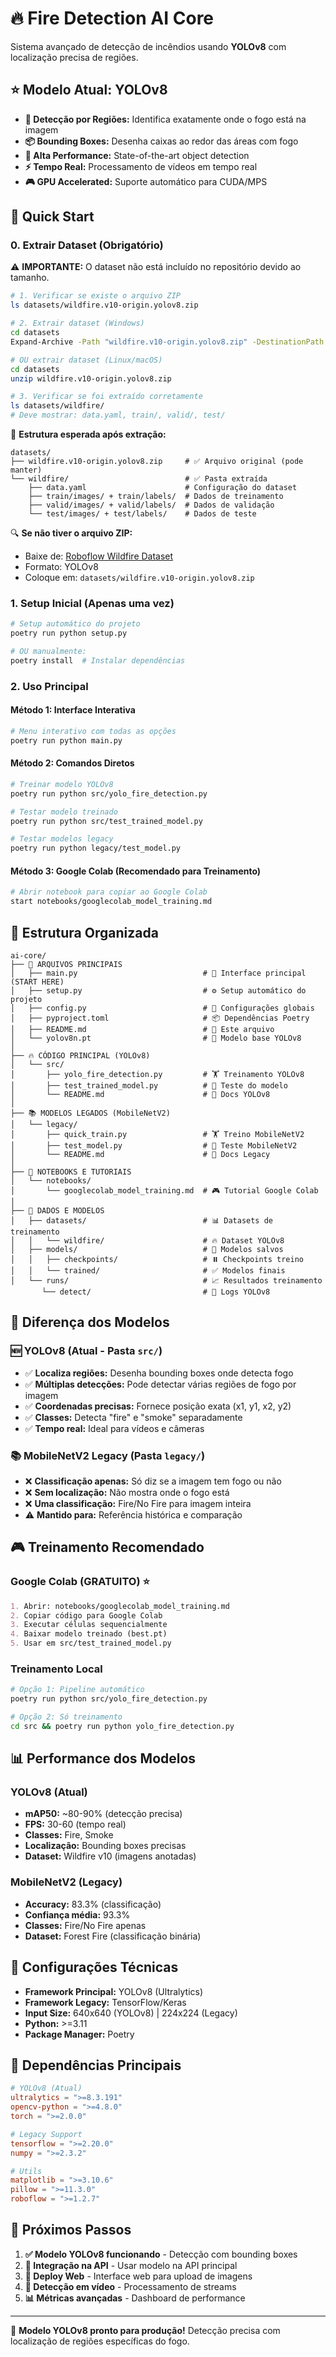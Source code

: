# 🔥 Fire Detection AI Core

Sistema avançado de detecção de incêndios usando **YOLOv8** com localização precisa de regiões.

## ⭐ Modelo Atual: YOLOv8

- **🎯 Detecção por Regiões:** Identifica exatamente onde o fogo está na imagem
- **📦 Bounding Boxes:** Desenha caixas ao redor das áreas com fogo  
- **🚀 Alta Performance:** State-of-the-art object detection
- **⚡ Tempo Real:** Processamento de vídeos em tempo real
- **🎮 GPU Accelerated:** Suporte automático para CUDA/MPS

## 🚀 Quick Start

### 0. Extrair Dataset (Obrigatório)

⚠️ **IMPORTANTE:** O dataset não está incluído no repositório devido ao tamanho.

```bash
# 1. Verificar se existe o arquivo ZIP
ls datasets/wildfire.v10-origin.yolov8.zip

# 2. Extrair dataset (Windows)
cd datasets
Expand-Archive -Path "wildfire.v10-origin.yolov8.zip" -DestinationPath "."

# OU extrair dataset (Linux/macOS)
cd datasets
unzip wildfire.v10-origin.yolov8.zip

# 3. Verificar se foi extraído corretamente
ls datasets/wildfire/
# Deve mostrar: data.yaml, train/, valid/, test/
```

📁 **Estrutura esperada após extração:**
```
datasets/
├── wildfire.v10-origin.yolov8.zip     # ✅ Arquivo original (pode manter)
└── wildfire/                          # ✅ Pasta extraída
    ├── data.yaml                      # Configuração do dataset
    ├── train/images/ + train/labels/  # Dados de treinamento
    ├── valid/images/ + valid/labels/  # Dados de validação
    └── test/images/ + test/labels/    # Dados de teste
```

🔍 **Se não tiver o arquivo ZIP:**
- Baixe de: [Roboflow Wildfire Dataset](https://universe.roboflow.com/test0-sbyyu/wildfire-soeq8/dataset/10)
- Formato: YOLOv8
- Coloque em: `datasets/wildfire.v10-origin.yolov8.zip`

### 1. Setup Inicial (Apenas uma vez)
```bash
# Setup automático do projeto
poetry run python setup.py

# OU manualmente:
poetry install  # Instalar dependências
```

### 2. Uso Principal

#### Método 1: Interface Interativa
```bash
# Menu interativo com todas as opções
poetry run python main.py
```

#### Método 2: Comandos Diretos
```bash
# Treinar modelo YOLOv8
poetry run python src/yolo_fire_detection.py

# Testar modelo treinado
poetry run python src/test_trained_model.py

# Testar modelos legacy
poetry run python legacy/test_model.py
```

#### Método 3: Google Colab (Recomendado para Treinamento)
```bash
# Abrir notebook para copiar ao Google Colab
start notebooks/googlecolab_model_training.md
```

## 📁 Estrutura Organizada

```
ai-core/
├── 🚀 ARQUIVOS PRINCIPAIS
│   ├── main.py                            # 🎯 Interface principal (START HERE)
│   ├── setup.py                           # ⚙️ Setup automático do projeto
│   ├── config.py                          # 🔧 Configurações globais
│   ├── pyproject.toml                     # 📦 Dependências Poetry
│   ├── README.md                          # 📖 Este arquivo
│   └── yolov8n.pt                         # 🤖 Modelo base YOLOv8
│
├── 🔥 CÓDIGO PRINCIPAL (YOLOv8)
│   └── src/
│       ├── yolo_fire_detection.py         # 🏋️ Treinamento YOLOv8
│       ├── test_trained_model.py          # 🧪 Teste do modelo
│       └── README.md                      # 📖 Docs YOLOv8
│
├── 📚 MODELOS LEGADOS (MobileNetV2)
│   └── legacy/
│       ├── quick_train.py                 # 🏋️ Treino MobileNetV2
│       ├── test_model.py                  # 🧪 Teste MobileNetV2  
│       └── README.md                      # 📖 Docs Legacy
│
├── 📓 NOTEBOOKS E TUTORIAIS
│   └── notebooks/
│       └── googlecolab_model_training.md  # 🎮 Tutorial Google Colab
│
├── 📁 DADOS E MODELOS
│   ├── datasets/                          # 📊 Datasets de treinamento
│   │   └── wildfire/                      # 🔥 Dataset YOLOv8
│   ├── models/                            # 🤖 Modelos salvos
│   │   ├── checkpoints/                   # ⏸️ Checkpoints treino
│   │   └── trained/                       # ✅ Modelos finais
│   └── runs/                              # 📈 Resultados treinamento
       └── detect/                         # 🎯 Logs YOLOv8
```

## 🎯 Diferença dos Modelos

### 🆕 YOLOv8 (Atual - Pasta `src/`)
- ✅ **Localiza regiões:** Desenha bounding boxes onde detecta fogo
- ✅ **Múltiplas detecções:** Pode detectar várias regiões de fogo por imagem
- ✅ **Coordenadas precisas:** Fornece posição exata (x1, y1, x2, y2)
- ✅ **Classes:** Detecta "fire" e "smoke" separadamente
- ✅ **Tempo real:** Ideal para vídeos e câmeras

### 📚 MobileNetV2 Legacy (Pasta `legacy/`)
- ❌ **Classificação apenas:** Só diz se a imagem tem fogo ou não
- ❌ **Sem localização:** Não mostra onde o fogo está
- ❌ **Uma classificação:** Fire/No Fire para imagem inteira
- ⚠️ **Mantido para:** Referência histórica e comparação

## 🎮 Treinamento Recomendado

### Google Colab (GRATUITO) ⭐
```markdown
1. Abrir: notebooks/googlecolab_model_training.md
2. Copiar código para Google Colab
3. Executar células sequencialmente
4. Baixar modelo treinado (best.pt)
5. Usar em src/test_trained_model.py
```

### Treinamento Local
```bash
# Opção 1: Pipeline automático
poetry run python src/yolo_fire_detection.py

# Opção 2: Só treinamento
cd src && poetry run python yolo_fire_detection.py
```

## 📊 Performance dos Modelos

### YOLOv8 (Atual)
- **mAP50:** ~80-90% (detecção precisa)
- **FPS:** 30-60 (tempo real)
- **Classes:** Fire, Smoke
- **Localização:** Bounding boxes precisas
- **Dataset:** Wildfire v10 (imagens anotadas)

### MobileNetV2 (Legacy)
- **Accuracy:** 83.3% (classificação)
- **Confiança média:** 93.3%
- **Classes:** Fire/No Fire apenas
- **Dataset:** Forest Fire (classificação binária)

## 🔧 Configurações Técnicas

- **Framework Principal:** YOLOv8 (Ultralytics)
- **Framework Legacy:** TensorFlow/Keras
- **Input Size:** 640x640 (YOLOv8) | 224x224 (Legacy)
- **Python:** >=3.11
- **Package Manager:** Poetry

## 📝 Dependências Principais

```toml
# YOLOv8 (Atual)
ultralytics = ">=8.3.191"
opencv-python = ">=4.8.0"
torch = ">=2.0.0"

# Legacy Support
tensorflow = ">=2.20.0"
numpy = ">=2.3.2"

# Utils
matplotlib = ">=3.10.6"
pillow = ">=11.3.0"
roboflow = ">=1.2.7"
```

## 🚀 Próximos Passos

1. **✅ Modelo YOLOv8 funcionando** - Detecção com bounding boxes
2. **🔄 Integração na API** - Usar modelo na API principal
3. **📱 Deploy Web** - Interface web para upload de imagens
4. **🎥 Detecção em vídeo** - Processamento de streams
5. **📊 Métricas avançadas** - Dashboard de performance

---

🎯 **Modelo YOLOv8 pronto para produção!** 
Detecção precisa com localização de regiões específicas do fogo.
